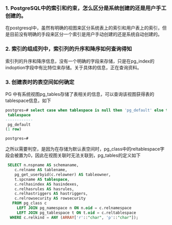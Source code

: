 ### 1. PostgreSQL中的索引和约束，怎么区分是系统创建的还是用户手工创建的。

在postgresql中，虽然有明确的视图来区分系统表上的索引和用户表上的索引，但是目前没有明确的手段来区分一个索引是用户手动创建的还是系统自动创建的。

### 2. 索引的组成列中，索引列的升序和降序如何查询得知

索引列的升序和降序信息，没有一个明确的字段来存储，只是在pg_index的indoption字段中有比特位来存储。关于具体的信息，正在查询资料。

### 3. 创建表时的表空间如何确定
 PG 中有系统视图pg_tables存储了表相关的信息，可以查询该视图获得表的tablespace信息，如下
```sql
postgres=# select case when tablespace is null then 'pg_default' else tablespace end from pg_tables where tablename='cities';
 tablespace 
------------
 pg_default
(1 row)

postgres=# 
```

之所以需要判空，是因为在存储为默认表空间时，pg_class中的reltablespace字段会被置为0，因此在视图关联时无法关联到，pg_tables的定义如下

```sql
 SELECT n.nspname AS schemaname,
    c.relname AS tablename,
    pg_get_userbyid(c.relowner) AS tableowner,
    t.spcname AS tablespace,
    c.relhasindex AS hasindexes,
    c.relhasrules AS hasrules,
    c.relhastriggers AS hastriggers,
    c.relrowsecurity AS rowsecurity
   FROM pg_class c
     LEFT JOIN pg_namespace n ON n.oid = c.relnamespace
     LEFT JOIN pg_tablespace t ON t.oid = c.reltablespace
  WHERE c.relkind = ANY (ARRAY['r'::"char", 'p'::"char"]);
```

